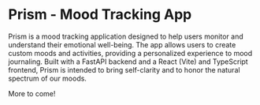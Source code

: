 # Prism - Mood Tracking App

Prism is a mood tracking application designed to help users monitor and understand their emotional well-being. The app allows users to create custom moods and activities, providing a personalized experience to mood journaling. Built with a FastAPI backend and a React (Vite) and TypeScript frontend, Prism is intended to bring self-clarity and to honor the natural spectrum of our moods.

More to come!
